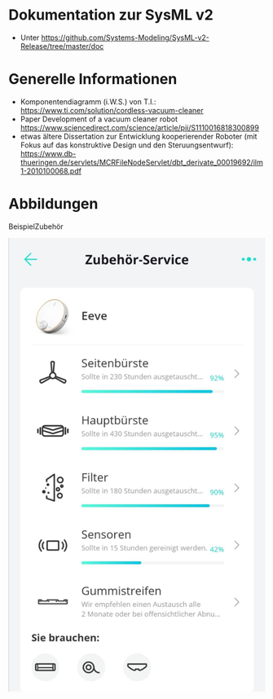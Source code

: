 # Dokumentation zur SysML v2
- Unter https://github.com/Systems-Modeling/SysML-v2-Release/tree/master/doc

# Generelle Informationen
- Komponentendiagramm (i.W.S.) von T.I.: https://www.ti.com/solution/cordless-vacuum-cleaner
- Paper Development of a vacuum cleaner robot https://www.sciencedirect.com/science/article/pii/S1110016818300899
- etwas ältere Dissertation zur Entwicklung kooperierender Roboter (mit Fokus auf das konstruktive Design und den Steruungsentwurf): https://www.db-thueringen.de/servlets/MCRFileNodeServlet/dbt_derivate_00019692/ilm1-2010100068.pdf

# Abbildungen

BeispielZubehör

![Beispiel](Doc/Staubsaugroboter.jpg)


